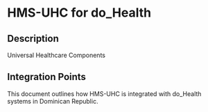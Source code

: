 # HMS-UHC for do_Health

## Description

Universal Healthcare Components

## Integration Points

This document outlines how HMS-UHC is integrated with do_Health systems in Dominican Republic.
